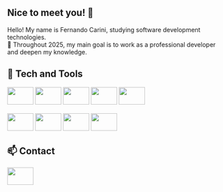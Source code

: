 ## Nice to meet you! 👋

Hello! My name is Fernando Carini, studying software development technologies.<br>
🌟 Throughout 2025, my main goal is to work as a professional developer and deepen my knowledge.

## 👾 Tech and Tools
<div>
    <img src="https://cdn.jsdelivr.net/gh/devicons/devicon/icons/java/java-original.svg" style="width: 60px; height: 40px"/>
    <img src="https://cdn.jsdelivr.net/gh/devicons/devicon@latest/icons/html5/html5-original.svg" style="width: 60px; height: 40px"/>
    <img src="https://cdn.jsdelivr.net/gh/devicons/devicon@latest/icons/css3/css3-original.svg" style="width: 60px; height: 40px"/>
    <img src="https://cdn.jsdelivr.net/gh/devicons/devicon@latest/icons/javascript/javascript-original.svg" style="width: 60px; height: 40px"/>
    <img src="https://cdn.jsdelivr.net/gh/devicons/devicon@latest/icons/react/react-original.svg" style="width: 60px; height: 40px"/>
</div><br>

<div>
    <img src="https://cdn.jsdelivr.net/gh/devicons/devicon@latest/icons/mysql/mysql-original.svg" style="width: 60px; height: 40px"/>
    <img src="https://cdn.jsdelivr.net/gh/devicons/devicon@latest/icons/jest/jest-plain.svg" style="width: 60px; height: 40px"/>
    <img src="https://cdn.jsdelivr.net/gh/devicons/devicon@latest/icons/tailwindcss/tailwindcss-original.svg" style="width: 60px; height: 40px"/>
    <img src="https://cdn.jsdelivr.net/gh/devicons/devicon@latest/icons/bootstrap/bootstrap-original-wordmark.svg" style="width: 60px; height: 40px"/>
</div>
          
## 📫 Contact
<a href="https://www.linkedin.com/in/fscarini/" target="_blank">
    <img src="https://cdn.jsdelivr.net/gh/devicons/devicon@latest/icons/linkedin/linkedin-original.svg" width="60" height="40"/>
</a>
